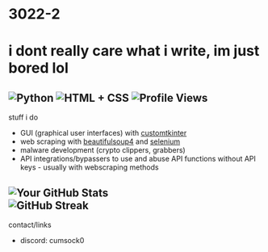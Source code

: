 # 3022-2
# i dont really care what i write, im just bored lol
![Python](https://img.shields.io/badge/Python-Intermediate-blue)
![HTML + CSS](https://img.shields.io/badge/HTML%20%2B%20CSS-Beginner%2FIntermediate-blue)
![Profile Views](https://komarev.com/ghpvc/?username=3022-2)  
-
stuff i do
- GUI (graphical user interfaces) with [customtkinter](https://pypi.org/project/customtkinter/0.3/)
- web scraping with [beautifulsoup4](https://pypi.org/project/beautifulsoup4/) and [selenium](https://pypi.org/project/selenium/)
- malware development (crypto clippers, grabbers)
- API integrations/bypassers to use and abuse API functions without API keys - usually with webscraping methods

![Your GitHub Stats](https://github-readme-stats.vercel.app/api?username=3022-2&show_icons=true)  
![GitHub Streak](https://github-readme-streak-stats.herokuapp.com/?user=3022-2)
---
contact/links
- discord: cumsock0
